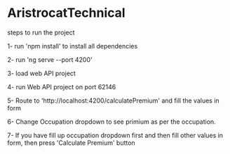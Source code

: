 # AristrocatTechnical

steps to run the project

1- run 'npm install' to install all dependencies

2- run 'ng serve --port 4200' 

3- load web API project

4- run Web API project on port 62146

5- Route to 'http://localhost:4200/calculatePremium' and fill the values in form

6- Change Occupation dropdown to see primium as per the occupation.

7- If you have fill up occupation dropdown first and then fill other values in form, then press 'Calculate Premium' button


